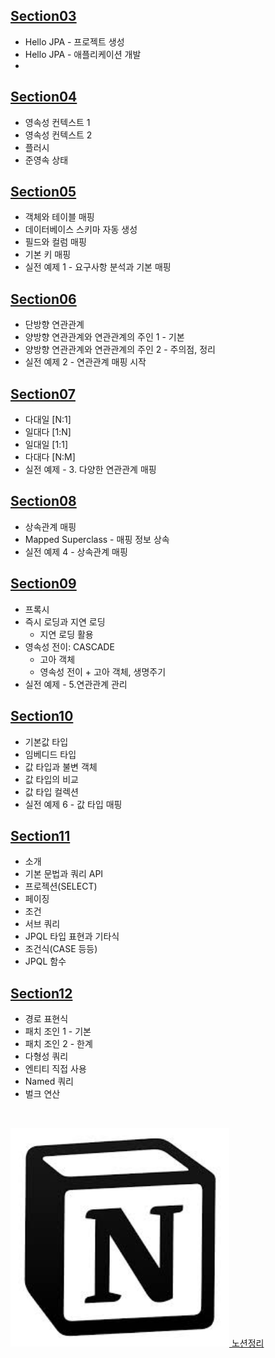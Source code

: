 ## [Section03](https://github.com/iieunji023/jpa-with-spring-boot-basic/blob/main/%EC%84%B9%EC%85%9803.md)
- Hello JPA - 프로젝트 생성
- Hello JPA - 애플리케이션 개발
- 
## [Section04](https://github.com/iieunji023/jpa-with-spring-boot-basic/blob/main/%EC%84%B9%EC%85%9804.md)
- 영속성 컨텍스트 1
- 영속성 컨텍스트 2
- 플러시
- 준영속 상태

## [Section05](https://github.com/iieunji023/jpa-with-spring-boot-basic/blob/main/%EC%84%B9%EC%85%9805.md)
- 객체와 테이블 매핑
- 데이터베이스 스키마 자동 생성
- 필드와 컬럼 매핑
- 기본 키 매핑
- 실전 예제 1 - 요구사항 분석과 기본 매핑

## [Section06](https://github.com/iieunji023/jpa-with-spring-boot-basic/blob/main/%EC%84%B9%EC%85%9806.md)
- 단방향 연관관계
- 양방향 연관관계와 연관관계의 주인 1 - 기본
- 양방향 연관관계와 연관관계의 주인 2 - 주의점, 정리
- 실전 예제 2 - 연관관계 매핑 시작

## [Section07](https://github.com/iieunji023/jpa-with-spring-boot-basic/blob/main/%EC%84%B9%EC%85%9807.md)
- 다대일 [N:1]
- 일대다 [1:N]
- 일대일 [1:1]
- 다대다 [N:M]
- 실전 예제 - 3. 다양한 연관관계 매핑

## [Section08](https://github.com/iieunji023/jpa-with-spring-boot-basic/blob/main/%EC%84%B9%EC%85%9808.md)
- 상속관계 매핑
- Mapped Superclass - 매핑 정보 상속
- 실전 예제 4 - 상속관계 매핑

## [Section09](https://github.com/iieunji023/jpa-with-spring-boot-basic/blob/main/%EC%84%B9%EC%85%9809.md)
- 프록시
- 즉시 로딩과 지연 로딩 
  - 지연 로딩 활용
- 영속성 전이: CASCADE 
  - 고아 객체 
  - 영속성 전이 + 고아 객체, 생명주기
- 실전 예제 - 5.연관관계 관리

## [Section10](https://github.com/iieunji023/jpa-with-spring-boot-basic/blob/main/%EC%84%B9%EC%85%9810.md)
- 기본값 타입
- 임베디드 타입
- 값 타입과 불변 객체
- 값 타입의 비교
- 값 타입 컬렉션
- 실전 예제 6 - 값 타입 매핑

## [Section11](https://github.com/iieunji023/jpql-ex/blob/main/%EC%84%B9%EC%85%9811.md)
- 소개
- 기본 문법과 쿼리 API
- 프로젝션(SELECT)
- 페이징
- 조건
- 서브 쿼리
- JPQL 타입 표현과 기타식
- 조건식(CASE 등등)
- JPQL 함수

## [Section12](https://github.com/iieunji023/jpql-ex/blob/main/%EC%84%B9%EC%85%9812.md)
- 경로 표현식
- 패치 조인 1 - 기본
- 패치 조인 2 - 한계
- 다형성 쿼리
- 엔티티 직접 사용
- Named 쿼리
- 벌크 연산

<br>

[<img src="https://github.com/iieunji023/jpa-with-spring-boot-basic/blob/main/images/notion.jpg" width="350">
노션정리](https://equable-process-5ca.notion.site/ORM-JPA-13bafe02dcc2804dadc4c17b3fa2d687?pvs=4)